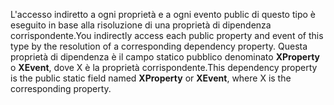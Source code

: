 <span data-ttu-id="15f52-101">L'accesso indiretto a ogni proprietà e a ogni evento public di questo tipo è eseguito in base alla risoluzione di una proprietà di dipendenza corrispondente.</span><span class="sxs-lookup"><span data-stu-id="15f52-101">You indirectly access each public property and event of this type by the resolution of a corresponding dependency property.</span></span> <span data-ttu-id="15f52-102">Questa proprietà di dipendenza è il campo statico pubblico denominato **XProperty** o **XEvent**, dove X è la proprietà corrispondente.</span><span class="sxs-lookup"><span data-stu-id="15f52-102">This dependency property is the public static field named **XProperty** or **XEvent**, where X is the corresponding property.</span></span>